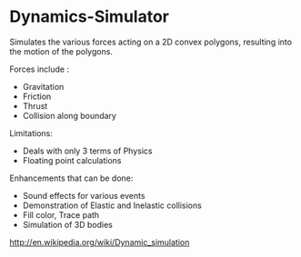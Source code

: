 Dynamics-Simulator
==================

Simulates the various forces acting on a 2D convex polygons, resulting into the motion of the polygons.

Forces include :
- Gravitation
- Friction 
- Thrust
- Collision along boundary


Limitations:
- Deals with only 3 terms of Physics
- Floating point calculations


Enhancements that can be done:
- Sound effects for various events 
- Demonstration of Elastic and Inelastic collisions
- Fill color, Trace path
- Simulation of 3D bodies


http://en.wikipedia.org/wiki/Dynamic_simulation
